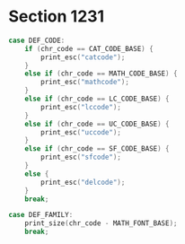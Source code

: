 # Section 1231

```c << Cases of |print_cmd_chr| for symbolic printing of primitives >>+=
case DEF_CODE:
    if (chr_code == CAT_CODE_BASE) {
        print_esc("catcode");
    }
    else if (chr_code == MATH_CODE_BASE) {
        print_esc("mathcode");
    }
    else if (chr_code == LC_CODE_BASE) {
        print_esc("lccode");
    }
    else if (chr_code == UC_CODE_BASE) {
        print_esc("uccode");
    }
    else if (chr_code == SF_CODE_BASE) {
        print_esc("sfcode");
    }
    else {
        print_esc("delcode");
    }
    break;

case DEF_FAMILY:
    print_size(chr_code - MATH_FONT_BASE);
    break;
```
